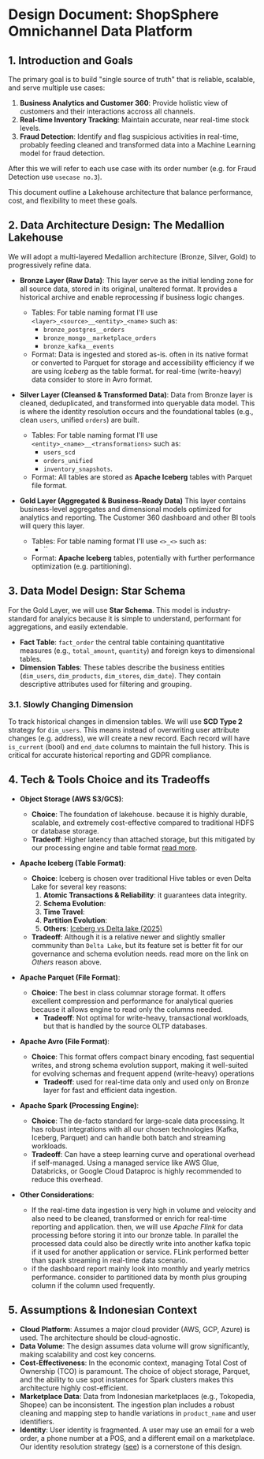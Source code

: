 # Design Document: ShopSphere Omnichannel Data Platform

## 1. Introduction and Goals

The primary goal is to build "single source of truth" that is reliable, scalable, and serve multiple use cases:

1. **Business Analytics and Customer 360**: Provide holistic view of customers and their interactions accross all channels.
2. **Real-time Inventory Tracking**: Maintain accurate, near real-time stock levels.
3. **Fraud Detection**: Identify and flag suspicious activities in real-time, probably feeding cleaned and transformed data into a Machine Learning model for fraud detection.

After this we will refer to each use case with its order number (e.g. for Fraud Detection use `usecase no.3`).

This document outline a Lakehouse architecture that balance performance, cost, and flexibility to meet these goals.

## 2. Data Architecture Design: The Medallion Lakehouse

We will adopt a multi-layered Medallion architecture (Bronze, Silver, Gold) to progressively refine data.

* **Bronze Layer (Raw Data)**:
This layer serve as the initial lending zone for all source data, stored in its original, unaltered format. It provides a historical archive and enable reprocessing if business logic changes.
  * Tables: For table naming format I'll use `<layer>_<source>__<entity>_<name>` such as:
	*  `bronze_postgres__orders`
	*  `bronze_mongo__marketplace_orders`
	*  `bronze_kafka__events`
  * Format: Data is ingested and stored as-is. often in its native format or converted to Parquet for storage and accessibility efficiency if we are using *Iceberg* as the table format. for real-time (write-heavy) data consider to store in Avro format.

* **Silver Layer (Cleansed & Transformed Data)**:
Data from Bronze layer is cleaned, deduplicated, and transformed into queryable data model. This is where the identity resolution occurs and the foundational tables (e.g., clean `users`, unified `orders`) are built.
	* Tables: For table naming format I'll use `<entity>_<name>__<transformations>` such as:
		* `users_scd`
		* `orders_unified`
		* `inventory_snapshots`.
	* Format: All tables are stored as **Apache Iceberg** tables with Parquet file format.

* **Gold Layer (Aggregated & Business-Ready Data)**
This layer contains business-level aggregates and dimensional models optimized for analytics and reporting. The Customer 360 dashboard and other BI tools will query this layer.
	* Tables: For table naming format I'll use `<>_<>` such as:
		* ``
	* Format: **Apache Iceberg** tables, potentially with further performance optimization (e.g. partitioning).

## 3. Data Model Design: Star Schema

For the Gold Layer, we will use **Star Schema**. This model is industry-standard for analyics because it is simple to understand, performant for aggregations, and easily extendable.

* **Fact Table**: `fact_order` the central table containing quantitative measures (e.g., `total_amount`, `quantity`) and foreign keys to dimensional tables.
* **Dimension Tables**: These tables describe the business entities (`dim_users`, `dim_products`, `dim_stores`, `dim_date`). They contain descriptive attributes used for filtering and grouping.

### 3.1. Slowly Changing Dimension

To track historical changes in dimension tables. We will use **SCD Type 2** strategy for `dim_users`. This means instead of overwriting user attribute changes (e.g. address), we will create a new record. Each record will have `is_current` (bool) and `end_date` columns to maintain the full history. This is critical for accurate historical reporting and GDPR compliance.

## 4. Tech & Tools Choice and its Tradeoffs

* **Object Storage (AWS S3/GCS)**:
	* **Choice**: The foundation of lakehouse. because it is highly durable, scalable, and extremely cost-effective compared to traditional HDFS or database storage.
	* **Tradeoff**: Higher latency than attached storage, but this mitigated by our processing engine and table format [read more](./explanations/object-storage.md).

* **Apache Iceberg (Table Format)**:
	* **Choice**: Iceberg is chosen over traditional Hive tables or even Delta Lake for several key reasons:
	  1. **Atomic Transactions & Reliability**: it guarantees data integrity.
	  2. **Schema Evolution**:
	  3. **Time Travel**:
	  4. **Partition Evolution**:
	  5. **Others**: [Iceberg vs Delta lake (2025)](https://bigdataperformance.substack.com/p/delta-lake-vs-apache-iceberg-the)
	* **Tradeoff**: Although it is a relative newer and slightly smaller community than `Delta Lake`, but its feature set is better fit for our governance and schema evolution needs. read more on the link on *Others* reason above.

* **Apache Parquet (File Format)**:
    * **Choice**: The best in class columnar storage format. It offers excellent compression and performance for analytical queries because it allows engine to read only the columns needed.
		* **Tradeoff**: Not optimal for write-heavy, transactional workloads, but that is handled by the source OLTP databases.

* **Apache Avro (File Format)**:
    * **Choice**: This format offers compact binary encoding, fast sequential writes, and strong schema evolution support, making it well-suited for evolving schemas and frequent append (write-heavy) operations
		* **Tradeoff**: used for real-time data only and used only on Bronze layer for fast and efficient data ingestion.

* **Apache Spark (Processing Engine)**:
    * **Choice**: The de-facto standard for large-scale data processing. It has robust integrations with all our chosen technologies (Kafka, Iceberg, Parquet) and can handle both batch and streaming workloads.
    * **Tradeoff**: Can have a steep learning curve and operational overhead if self-managed. Using a managed service like AWS Glue, Databricks, or Google Cloud Dataproc is highly recommended to reduce this overhead.
	
* **Other Considerations**:
	* If the real-time data ingestion is very high in volume and velocity and also need to be cleaned, transformed or enrich for real-time reporting and application. then, we will use *Apache Flink* for data processing before storing it into our bronze table. In parallel the processed data could also be directly write into another kafka topic if it used for another application or service. FLink performed better than spark streaming in real-time data scenario.
	* if the dashboard report mainly look into monthly and yearly metrics performance. consider to partitioned data by month plus grouping column if the column used frequently.

## 5. Assumptions & Indonesian Context

* **Cloud Platform**: Assumes a major cloud provider (AWS, GCP, Azure) is used. The architecture should be cloud-agnostic.
* **Data Volume**: The design assumes data volume will grow significantly, making scalability and cost key concerns.
* **Cost-Effectiveness**: In the economic context, managing Total Cost of Ownership (TCO) is paramount. The choice of object storage, Parquet, and the ability to use spot instances for Spark clusters makes this architecture highly cost-efficient.
* **Marketplace Data**: Data from Indonesian marketplaces (e.g., Tokopedia, Shopee) can be inconsistent. The ingestion plan includes a robust cleaning and mapping step to handle variations in `product_name` and user identifiers.
* **Identity**: User identity is fragmented. A user may use an email for a web order, a phone number at a POS, and a different email on a marketplace. Our identity resolution strategy ([see](../scripts/identity_resolution.md)) is a cornerstone of this design.
